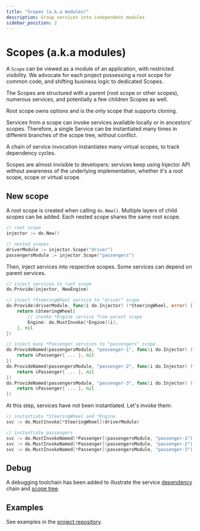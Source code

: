 ```yaml
---
title: "Scopes (a.k.a modules)"
description: Group services into independent modules
sidebar_position: 2
---
```


# Scopes (a.k.a modules)

A `Scope` can be viewed as a module of an application, with restricted visibility. We advocate for each project possessing a root scope for common code, and shifting business logic to dedicated Scopes.

The Scopes are structured with a parent (root scope or other scopes), numerous services, and potentially a few children Scopes as well.

Root scope owns options and is the only scope that supports cloning.

Services from a scope can invoke services available locally or in ancestors' scopes. Therefore, a single Service can be instantiated many times in different branches of the scope tree, without conflict.

A chain of service invocation instantiates many virtual scopes, to track dependency cycles.

Scopes are almost invisible to developers: services keep using Injector API without awareness of the underlying implementation, whether it's a root scope, scope or virtual scope.

## New scope

A root scope is created when calling `do.New()`. Multiple layers of child scopes can be added. Each nested scope shares the same root scope.

```go
// root scope
injector := do.New()

// nested scopes
driverModule := injector.Scope("driver")
passengersModule := injector.Scope("passengers")
```

Then, inject services into respective scopes. Some services can depend on parent services.

```go
// inject services to root scope
do.Provide(injector, NewEngine)

// inject *SteeringWheel service to "driver" scope
do.Provide(driverModule, func(i do.Injector) (*SteeringWheel, error) {
    return &SteeringWheel{
        // invoke *Engine service from parent scope
        Engine: do.MustInvoke[*Engine](i),
    }, nil
})

// inject many *Passenger services to "passengers" scope
do.ProvideNamed(passengersModule, "passenger-1", func(i do.Injector) (*Passenger, error) {
    return &Passenger{ ... }, nil
})
do.ProvideNamed(passengersModule, "passenger-2", func(i do.Injector) (*Passenger, error) {
    return &Passenger{ ... }, nil
})
do.ProvideNamed(passengersModule, "passenger-3", func(i do.Injector) (*Passenger, error) {
    return &Passenger{ ... }, nil
})
```

At this step, services have not been instantiated. Let's invoke them:

```go
// instantiate *SteeringWheel and *Engine
svc := do.MustInvoke[*SteeringWheel](driverModule)

// instantiate passengers
svc := do.MustInvokeNamed[*Passenger](passengersModule, "passenger-1")
svc := do.MustInvokeNamed[*Passenger](passengersModule, "passenger-2")
svc := do.MustInvokeNamed[*Passenger](passengersModule, "passenger-3")
```

## Debug

A debugging toolchain has been added to illustrate the service [dependency](../debugging/service-dependencies.md) chain and [scope tree](../debugging/scope-tree.md).

## Examples

See examples in the [project repository](https://github.com/samber/do).
